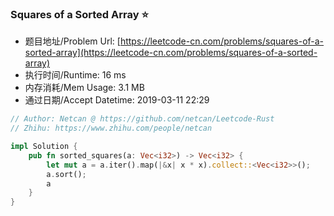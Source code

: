 ### Squares of a Sorted Array :star:
- 题目地址/Problem Url: [https://leetcode-cn.com/problems/squares-of-a-sorted-array](https://leetcode-cn.com/problems/squares-of-a-sorted-array)
- 执行时间/Runtime: 16 ms 
- 内存消耗/Mem Usage: 3.1 MB
- 通过日期/Accept Datetime: 2019-03-11 22:29

```rust
// Author: Netcan @ https://github.com/netcan/Leetcode-Rust
// Zhihu: https://www.zhihu.com/people/netcan

impl Solution {
    pub fn sorted_squares(a: Vec<i32>) -> Vec<i32> {
        let mut a = a.iter().map(|&x| x * x).collect::<Vec<i32>>();
        a.sort();
        a
    }
}

```
